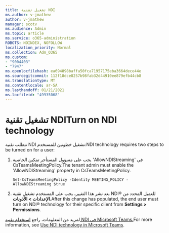```yaml
---
title: تشغيل تقنية NDI
ms.author: v-jmathew
author: v-jmathew
manager: scotv
ms.audience: Admin
ms.topic: article
ms.service: o365-administration
ROBOTS: NOINDEX, NOFOLLOW
localization_priority: Normal
ms.collection: Adm_O365
ms.custom:
- "9004403"
- "7947"
ms.openlocfilehash: ea694898baffa50fca71957175eba3664dece44e
ms.sourcegitcommit: 112f18dce8257b98fab32d44910ee879efb44cb8
ms.translationtype: MT
ms.contentlocale: ar-SA
ms.lasthandoff: 01/21/2021
ms.locfileid: "49935068"
---
```

# <a name="turn-on-ndi-technology"></a><span data-ttu-id="2a113-102">تشغيل تقنية NDI</span><span class="sxs-lookup"><span data-stu-id="2a113-102">Turn on NDI technology</span></span>

<span data-ttu-id="2a113-103">تتطلب تقنية NDI تشغيل خطوتين للمستخدم:</span><span class="sxs-lookup"><span data-stu-id="2a113-103">NDI technology requires two steps to be turned on for a user:</span></span>

1. <span data-ttu-id="2a113-104">يجب على مسؤول المستأجر تمكين الخاصية 'AllowNDIStreaming' في CsTeamsMeetingPolicy.</span><span class="sxs-lookup"><span data-stu-id="2a113-104">The tenant admin must enable the 'AllowNDIStreaming' property in CsTeamsMeetingPolicy.</span></span>

    `Set-CsTeamsMeetingPolicy -Identity MEETING_POLICY -AllowNDIStreaming $true`

2. <span data-ttu-id="2a113-105">بعد نشر هذا التغيير، يجب على المستخدم تشغيل تقنية NDI® للعميل المحدد من **الإعدادات > الأذونات.**</span><span class="sxs-lookup"><span data-stu-id="2a113-105">After this change has populated, the end user must turn on NDI® technology for their specific client from **Settings > Permissions**.</span></span>

<span data-ttu-id="2a113-106">لمزيد من المعلومات، راجع [استخدام تقنية NDI في Microsoft Teams.](https://docs.microsoft.com/microsoftteams/use-ndi-in-meetings)</span><span class="sxs-lookup"><span data-stu-id="2a113-106">For more information, see [Use NDI technology in Microsoft Teams](https://docs.microsoft.com/microsoftteams/use-ndi-in-meetings).</span></span>
